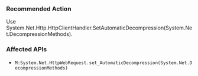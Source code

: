### Recommended Action
Use System.Net.Http.HttpClientHandler.SetAutomaticDecompression(System.Net.DecompressionMethods).

### Affected APIs
* `M:System.Net.HttpWebRequest.set_AutomaticDecompression(System.Net.DecompressionMethods)`
